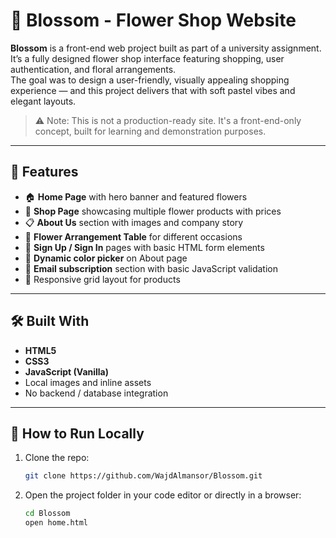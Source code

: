 # 🌸 Blossom - Flower Shop Website

**Blossom** is a front-end web project built as part of a university assignment.  
It’s a fully designed flower shop interface featuring shopping, user authentication, and floral arrangements.  
The goal was to design a user-friendly, visually appealing shopping experience — and this project delivers that with soft pastel vibes and elegant layouts.

> ⚠️ Note: This is not a production-ready site. It's a front-end-only concept, built for learning and demonstration purposes.

---

## 🧩 Features

- 🏠 **Home Page** with hero banner and featured flowers  
- 💐 **Shop Page** showcasing multiple flower products with prices  
- 📋 **About Us** section with images and company story  
- 🧾 **Flower Arrangement Table** for different occasions  
- 🔐 **Sign Up / Sign In** pages with basic HTML form elements  
- 🎨 **Dynamic color picker** on About page  
- 📩 **Email subscription** section with basic JavaScript validation  
- 📱 Responsive grid layout for products

---

## 🛠 Built With

- **HTML5**  
- **CSS3**  
- **JavaScript (Vanilla)**  
- Local images and inline assets  
- No backend / database integration

---

## 🚀 How to Run Locally

1. Clone the repo:
   ```bash
   git clone https://github.com/WajdAlmansor/Blossom.git
2. Open the project folder in your code editor or directly in a browser:
   ```bash
   cd Blossom
   open home.html

